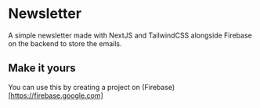 # Newsletter

A simple newsletter made with NextJS and TailwindCSS alongside Firebase on the backend to store the emails.

## Make it yours

You can use this by creating a project on (Firebase)[https://firebase.google.com]
